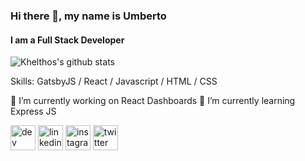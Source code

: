 ### Hi there 👋, my name is Umberto
#### I am a Full Stack Developer
![Khelthos's github stats](https://github-readme-stats.vercel.app/api?username=khelthos&show_icons=true&title_color=fff&icon_color=79ff97&text_color=9f9f9f&bg_color=151515)


Skills: GatsbyJS / React / Javascript / HTML / CSS

🔭 I’m currently working on React Dashboards 🌱 I’m currently learning Express JS 

[<img src='https://cdn.jsdelivr.net/npm/simple-icons@3.0.1/icons/dev-dot-to.svg' alt='dev' height='40'>](https://dev.to/khelthos)  [<img src='https://cdn.jsdelivr.net/npm/simple-icons@3.0.1/icons/linkedin.svg' alt='linkedin' height='40'>](https://www.linkedin.com/in/dnumberto/)  [<img src='https://cdn.jsdelivr.net/npm/simple-icons@3.0.1/icons/instagram.svg' alt='instagram' height='40'>](https://www.instagram.com/khelthos/)  [<img src='https://cdn.jsdelivr.net/npm/simple-icons@3.0.1/icons/twitter.svg' alt='twitter' height='40'>](https://twitter.com/khelthos)  
